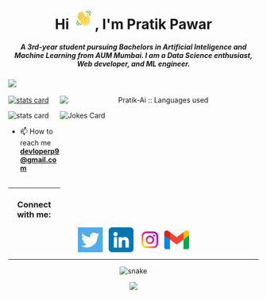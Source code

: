 <h1 align="center">Hi <img src="https://github.com/Pratik-Ai/images-dev/blob/main/wave.gif" 
         alt="Waving hand animated gif"
         height="45"
         width="45" />, I'm Pratik Pawar</h1>
<h5 align="center">
A 3rd-year student pursuing Bachelors in Artificial Inteligence and Machine Learning from AUM Mumbai. I am a Data Science enthusiast, Web developer, and ML engineer. 
</h5>
<p align="left"> <img src="https://komarev.com/ghpvc/?username=Pratik-Ai&color=07f1f5" /> </p>
<p>
<a align= "center" href="https://github.com/Pratik-Ai">
<img alt= "stats card" width="400" src="https://github-readme-streak-stats.herokuapp.com?user=Pratik-Ai&theme=vue-dark&date_format=j%20M%5B%20Y%5D">
<img align="right" width="400" src="https://github-readme-stats.vercel.app/api/top-langs/?username=Pratik-Ai&langs_count=10&theme=tokyonight&layout=compact" alt="Pratik-Ai :: Languages used" /> </a>
</p>

<p>
<img alt= "stats card" height="200" width="400" src="https://github-readme-stats.vercel.app/api?username=Pratik-Ai&show_icons=true&theme=synthwave" />
 <img align="right" height="200" width="400" src="https://readme-jokes.vercel.app/api" alt="Jokes Card">
 </p>

- 📫 How to reach me **devloperp9@gmail.com**
<br><br>
<hr>

<h3 align="center">Connect with me:</h3>
<p align="center">
<a href="https://twitter.com/Pratik21839420" target="blank"><img align="center" src="https://github.com/Pratik-Ai/images-dev/blob/main/twi.png" alt="Pratik21839420"  width="50" /></a> &nbsp;
<a href="https://www.linkedin.com/in/pratik--pawar/" target="blank"><img align="center" src="https://github.com/Pratik-Ai/images-dev/blob/main/linkedin.png" alt="Pratik Pawar" width="50" /></a>&nbsp;
<a href="https://www.instagram.com/pawarpratik9/" target="blank"><img align="center" src="https://github.com/Pratik-Ai/images-dev/blob/main/instagram.png" alt="pawarpratik9" width="50" /></a>
<a href="devloperp9@gmail.com" target="blank"><img align="center" src="https://github.com/Pratik-Ai/images-dev/blob/main/gmail.png" alt="gmail" width="50" /></a>
</p>

<hr>

<p align="center">
  <img src="https://github.com/Pratik-Ai/Pratik-Ai/blob/output/github-contribution-grid-snake.svg" alt="snake"></center>
</p>
<p align="center">
         <img src="https://activity-graph.herokuapp.com/graph?username=Pratik-Ai&bg_color=fffff0&color=708090&line=24292e&point=24292e&area=true&hide_border=true"
</p>
